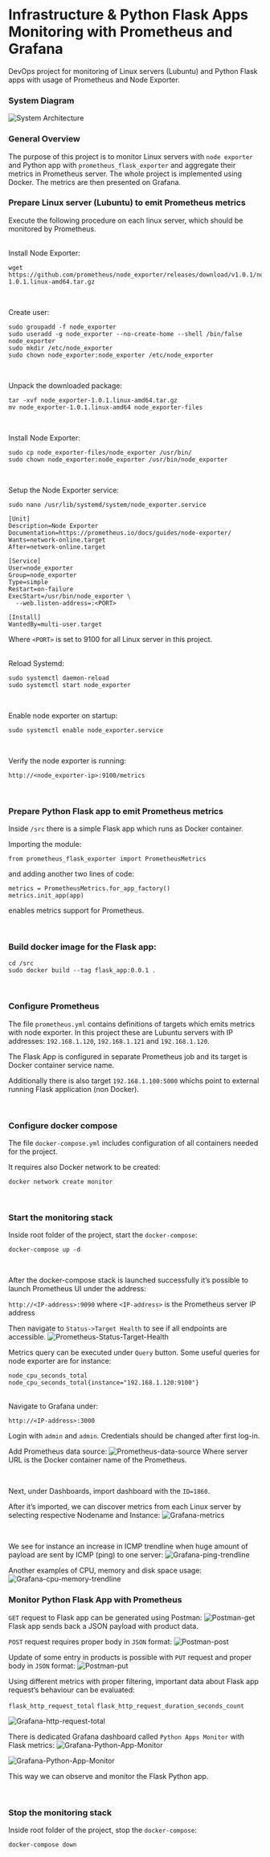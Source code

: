 
# Infrastructure & Python Flask Apps Monitoring with Prometheus and Grafana
DevOps project for monitoring of Linux servers (Lubuntu) and Python Flask apps with usage of Prometheus and Node Exporter.

### System Diagram
![System Architecture](./docs/DevOps-Monitoring-Prometheus-Grafana.png)

### General Overview
The purpose of this project is to monitor Linux servers with `node exporter` and Python app with `prometheus_flask_exporter` and aggregate their metrics in Prometheus server.
The whole project is implemented using Docker. The metrics are then presented on Grafana.

### Prepare Linux server (Lubuntu) to emit Prometheus metrics
Execute the following procedure on each linux server, which should be monitored by Prometheus.<br><br>


Install Node Exporter:
```
wget https://github.com/prometheus/node_exporter/releases/download/v1.0.1/node_exporter-1.0.1.linux-amd64.tar.gz
```
<br>

Create user:
```
sudo groupadd -f node_exporter
sudo useradd -g node_exporter --no-create-home --shell /bin/false node_exporter
sudo mkdir /etc/node_exporter
sudo chown node_exporter:node_exporter /etc/node_exporter
```
<br>


Unpack the downloaded package:
```
tar -xvf node_exporter-1.0.1.linux-amd64.tar.gz
mv node_exporter-1.0.1.linux-amd64 node_exporter-files
```
<br>


Install Node Exporter:
```
sudo cp node_exporter-files/node_exporter /usr/bin/
sudo chown node_exporter:node_exporter /usr/bin/node_exporter
```
<br>

Setup the Node Exporter service:
```
sudo nano /usr/lib/systemd/system/node_exporter.service
```

```
[Unit]
Description=Node Exporter
Documentation=https://prometheus.io/docs/guides/node-exporter/
Wants=network-online.target
After=network-online.target

[Service]
User=node_exporter
Group=node_exporter
Type=simple
Restart=on-failure
ExecStart=/usr/bin/node_exporter \
  --web.listen-address=:<PORT> 

[Install]
WantedBy=multi-user.target
```

Where `<PORT>` is set to 9100 for all Linux server in this project.
<br>
<br>

Reload Systemd:
```
sudo systemctl daemon-reload 
sudo systemctl start node_exporter
```
<br>

Enable node exporter on startup:
```
sudo systemctl enable node_exporter.service
```
<br>

Verify the node exporter is running:
```
http://<node_exporter-ip>:9100/metrics
```
<br>


### Prepare Python Flask app to emit Prometheus metrics
Inside `/src` there is a simple Flask app which runs as Docker container.


Importing the module:
```
from prometheus_flask_exporter import PrometheusMetrics
```

and adding another two lines of code:
```
metrics = PrometheusMetrics.for_app_factory()
metrics.init_app(app)
```
enables metrics support for Prometheus.

<br>


### Build docker image for the Flask app:
```
cd /src
sudo docker build --tag flask_app:0.0.1 .
```
<br>

### Configure Prometheus
The file `prometheus.yml` contains definitions of targets which emits metrics with node exporter.
In this project these are Lubuntu servers with IP addresses: `192.168.1.120`, `192.168.1.121` and `192.168.1.120`.

The Flask App is configured in separate Prometheus job and its target is Docker container service name.

Additionally there is also target `192.168.1.100:5000` whichs point to external running Flask application (non Docker).

<br>

### Configure docker compose
The file `docker-compose.yml` includes configuration of all containers needed for the project.

It requires also Docker network to be created:
```
docker network create monitor
```
<br>

### Start the monitoring stack
Inside root folder of the project, start the `docker-compose`:
```
docker-compose up -d
```
<br>


After the docker-compose stack is launched successfully it’s possible to launch Prometheus UI under the address:

`http://<IP-address>:9090`  where `<IP-address>` is the Prometheus server IP address

Then navigate to `Status->Target Health` to see if all endpoints are accessible.
![Prometheus-Status-Target-Health](./docs/prometheus-target-health.png)


Metrics query can be executed under `Query` button.
Some useful queries for node exporter are for instance:

`node_cpu_seconds_total`
`node_cpu_seconds_total{instance="192.168.1.120:9100"}`
<br>
<br>

Navigate to Grafana under:

`http://<IP-address>:3000`

Login with `admin` and `admin`. Credentials should be changed after first log-in. 

Add Prometheus data source:
![Prometheus-data-source](./docs/prometheus-data-source.png)
Where server URL is the Docker container name of the Prometheus.

<br>

Next, under Dashboards, import dashboard with the `ID=1860`.

After it’s imported, we can discover metrics from each Linux server by selecting respective Nodename and Instance:
![Grafana-metrics](./docs/grafana-quick-view.png)

<br>

We see for instance an increase in ICMP trendline when huge amount of payload are sent by ICMP (ping) to one server:
![Grafana-ping-trendline](./docs/grafana-icmp-trendline.png)
<br>

Another examples of CPU, memory and disk space usage:
![Grafana-cpu-memory-trendline](./docs/grafana-cpu-memory-trendline.png)
<br>

### Monitor Python Flask App with Prometheus

`GET` request to Flask app can be generated using Postman:
![Postman-get](./docs/postman-get.png)
Flask app sends back a JSON payload with product data.
<br>

`POST` request requires proper body in `JSON` format:
![Postman-post](./docs/postman-post.png)
<br>

Update of some entry in products is possible with `PUT` request and proper body in `JSON` format:
![Postman-put](./docs/postman-put.png)
<br>

Using different metrics with proper filtering, important data about Flask app request‘s behaviour can be evaluated:

`flask_http_request_total`
`flask_http_request_duration_seconds_count`

![Grafana-http-request-total](./docs/grafana-http-request-total.png)
<br>

There is dedicated Grafana dashboard called `Python Apps Monitor` with Flask metrics:
![Grafana-Python-App-Monitor](./docs/grafana-app-monitor-01.png)

![Grafana-Python-App-Monitor](./docs/grafana-app-monitor-02.png)



This way we can observe and monitor the Flask Python app.

<br>

### Stop the monitoring stack
Inside root folder of the project, stop the `docker-compose`:
```
docker-compose down
```
<br>